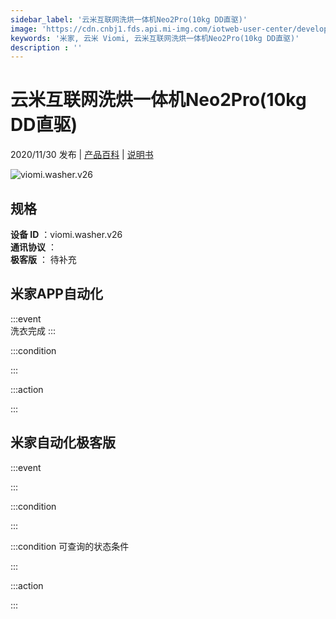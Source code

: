 ```yaml
---
sidebar_label: '云米互联网洗烘一体机Neo2Pro(10kg DD直驱)'
image: 'https://cdn.cnbj1.fds.api.mi-img.com/iotweb-user-center/developer_1679048936025DXa0IRIX.png?GalaxyAccessKeyId=AKVGLQWBOVIRQ3XLEW&Expires=9223372036854775807&Signature=Dllo1EukhR18aed9uSO83xP+2Rs='
keywords: '米家, 云米 Viomi, 云米互联网洗烘一体机Neo2Pro(10kg DD直驱)'
description : ''
---
```

# 云米互联网洗烘一体机Neo2Pro(10kg DD直驱)

2020/11/30 发布 | [产品百科](https://home.mi.com/webapp/content/baike/product/index.html?model=viomi.washer.v26/) | [说明书](https://home.mi.com/views/introduction.html?model=viomi.washer.v26&region=cn)

![viomi.washer.v26](https://cdn.cnbj1.fds.api.mi-img.com/iotweb-user-center/developer_1679048936025DXa0IRIX.png?GalaxyAccessKeyId=AKVGLQWBOVIRQ3XLEW&Expires=9223372036854775807&Signature=Dllo1EukhR18aed9uSO83xP+2Rs=)

## 规格  
> 
**设备 ID** ：viomi.washer.v26  
**通讯协议** ：  
**极客版**  ： 待补充 


## 米家APP自动化  

:::event  
洗衣完成
:::

:::condition  

:::

:::action   

:::

## 米家自动化极客版  

:::event  

:::

:::condition  

:::

:::condition 可查询的状态条件  

:::

:::action  

:::

        
